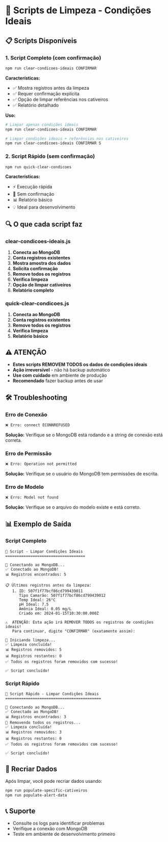 # 🧹 Scripts de Limpeza - Condições Ideais

## 📋 Scripts Disponíveis

### **1. Script Completo (com confirmação)**
```bash
npm run clear-condicoes-ideais CONFIRMAR
```

**Características:**
- ✅ Mostra registros antes da limpeza
- ✅ Requer confirmação explícita
- ✅ Opção de limpar referências nos cativeiros
- ✅ Relatório detalhado

**Uso:**
```bash
# Limpar apenas condições ideais
npm run clear-condicoes-ideais CONFIRMAR

# Limpar condições ideais + referências nos cativeiros
npm run clear-condicoes-ideais CONFIRMAR S
```

### **2. Script Rápido (sem confirmação)**
```bash
npm run quick-clear-condicoes
```

**Características:**
- ⚡ Execução rápida
- 🚀 Sem confirmação
- 📊 Relatório básico
- 💡 Ideal para desenvolvimento

## 🔍 O que cada script faz

### **clear-condicoes-ideais.js**
1. **Conecta ao MongoDB**
2. **Conta registros existentes**
3. **Mostra amostra dos dados**
4. **Solicita confirmação**
5. **Remove todos os registros**
6. **Verifica limpeza**
7. **Opção de limpar cativeiros**
8. **Relatório completo**

### **quick-clear-condicoes.js**
1. **Conecta ao MongoDB**
2. **Conta registros existentes**
3. **Remove todos os registros**
4. **Verifica limpeza**
5. **Relatório básico**

## ⚠️ **ATENÇÃO**

- **Estes scripts REMOVEM TODOS os dados de condições ideais**
- **Ação irreversível** - não há backup automático
- **Use com cuidado** em ambiente de produção
- **Recomendado** fazer backup antes de usar

## 🛠️ **Troubleshooting**

### Erro de Conexão
```bash
❌ Erro: connect ECONNREFUSED
```
**Solução:** Verifique se o MongoDB está rodando e a string de conexão está correta.

### Erro de Permissão
```bash
❌ Erro: Operation not permitted
```
**Solução:** Verifique se o usuário do MongoDB tem permissões de escrita.

### Erro de Modelo
```bash
❌ Erro: Model not found
```
**Solução:** Verifique se o arquivo do modelo existe e está correto.

## 📊 **Exemplo de Saída**

### Script Completo
```
🧹 Script - Limpar Condições Ideais
===================================

📡 Conectando ao MongoDB...
✅ Conectado ao MongoDB!
📊 Registros encontrados: 5

📋 Últimos registros antes da limpeza:
   1. ID: 507f1f77bcf86cd799439011
      Tipo Camarão: 507f1f77bcf86cd799439012
      Temp Ideal: 26°C
      pH Ideal: 7.5
      Amônia Ideal: 0.05 mg/L
      Criado em: 2024-01-15T10:30:00.000Z

⚠️  ATENÇÃO: Esta ação irá REMOVER TODOS os registros de condições ideais!
   Para continuar, digite "CONFIRMAR" (exatamente assim):

🔄 Iniciando limpeza...
✅ Limpeza concluída!
📊 Registros removidos: 5
📊 Registros restantes: 0
✅ Todos os registros foram removidos com sucesso!

✅ Script concluído!
```

### Script Rápido
```
🧹 Script Rápido - Limpar Condições Ideais
==========================================

📡 Conectando ao MongoDB...
✅ Conectado ao MongoDB!
📊 Registros encontrados: 3
🔄 Removendo todos os registros...
✅ Limpeza concluída!
📊 Registros removidos: 3
📊 Registros restantes: 0
✅ Todos os registros foram removidos com sucesso!

✅ Script concluído!
```

## 🔄 **Recriar Dados**

Após limpar, você pode recriar dados usando:
```bash
npm run populate-specific-cativeiros
npm run populate-alert-data
```

## 📞 **Suporte**

- Consulte os logs para identificar problemas
- Verifique a conexão com MongoDB
- Teste em ambiente de desenvolvimento primeiro 